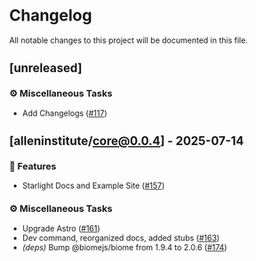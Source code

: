 # Changelog

All notable changes to this project will be documented in this file.

## [unreleased]

### ⚙️ Miscellaneous Tasks

- Add Changelogs ([#117](https://github.com/AllenInstitute/vis/pull/117))

## [alleninstitute/core@0.0.4] - 2025-07-14

### 🚀 Features

- Starlight Docs and Example Site ([#157](https://github.com/AllenInstitute/vis/pull/157))

### ⚙️ Miscellaneous Tasks

- Upgrade Astro ([#161](https://github.com/AllenInstitute/vis/pull/161))
- Dev command, reorganized docs, added stubs ([#163](https://github.com/AllenInstitute/vis/pull/163))
- *(deps)* Bump @biomejs/biome from 1.9.4 to 2.0.6 ([#174](https://github.com/AllenInstitute/vis/pull/174))

<!-- generated by git-cliff -->
